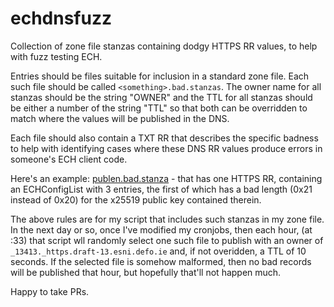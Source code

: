 # echdnsfuzz

Collection of zone file stanzas containing dodgy HTTPS RR values, to help with fuzz testing ECH.

Entries should be files suitable for inclusion in a standard zone file. Each such file should be
called ``<something>.bad.stanzas``. The owner name for all stanzas should be the string "OWNER"
and the TTL for all stanzas should be either a number of the string "TTL" so that both can be
overridden to match where the values will be published in the DNS. 

Each file should also contain a TXT RR that describes the specific badness to help with 
identifying cases where these DNS RR values produce errors in someone's ECH client code.

Here's an example: [publen.bad.stanza](publen.bad.stanza) - that has one 
HTTPS RR, containing an ECHConfigList with 3 entries, the first of which has a
bad length (0x21 instead of 0x20) for the x25519 public key contained therein.

The above rules are for my script that includes such stanzas in my zone file.
In the next day or so, once I've modified my cronjobs, then each hour, (at :33)
that script wll randomly select one such file to publish with an owner of
``_13413._https.draft-13.esni.defo.ie`` and, if not overidden, a TTL of 10
seconds.  If the selected file is somehow malformed, then no bad records will be
published that hour, but hopefully that'll not happen much.

Happy to take PRs.
